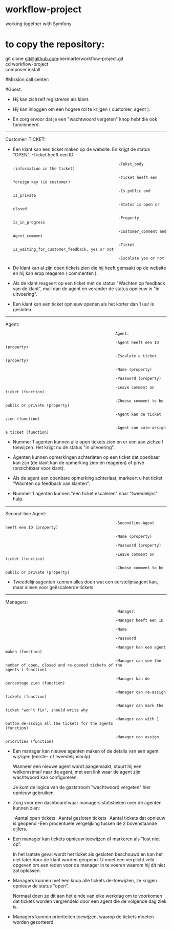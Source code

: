 # workflow-project
working together with Symfony
# to copy the repository:
git clone git@github.com:bermarte/workflow-project.git<br>
cd workflow-project<br>
composer install<br>

#Mission call center:

#Guest:

- Hij kan zichzelf registreren als klant.

- Hij kan inloggen om een hogere rol te krijgen ( customer, agent ).

- En zorg ervoor dat je een "wachtwoord vergeten" knop hebt die ook funcioneerd.


----------------------------------------------------------------------------------------

Customer:												 TICKET:


- Een klant kan een ticket maken op de website. En krijgt de status "OPEN".				-Ticket heeft een ID 

													-Tekst_body (information in the ticket)

													-Ticket heeft een foreign key (id customer)

													-Is_public and Is_private

													-Status is open or closed

													-Property Is_in_progress

													-Customer_comment and Agent_comment
				
													-Ticket is_waiting_for_customer_feedback, yes or not

													-Escalate yes or not
	


															
- De klant kan al zijn open tickets zien die hij heeft gemaakt op de website en hij kan
  erop reageren ( commenten ).

- Als de klant reageert op een ticket met de status "Wachten op feedback van de klant",
  mail dan de agent en verander de status opnieuw in "in uitvoering".

- Een klant kan een ticket opnieuw openen als het korter dan 1 uur is gesloten.


----------------------------------------------------------------------------------------

Agent:

													Agent:

													-Agent heeft een ID (property)

													-Escalate a ticket (property)

													-Name (property)

													-Password (property)

													-Leave comment on ticket (function)

													-Choose comment to be public or private	(property)

													-Agent kan de ticket zien (function)

													-Agent can auto-assign a ticket	(function)

													

													

													






- Nummer 1 agenten kunnen alle open tickets zien en er een aan zichzelf toewijzen. Het krijgt nu de status "in uitvoering".

- Agenten kunnen opmerkingen achterlaten op een ticket dat openbaar kan zijn (de klant
  kan de opmerking zien en reageren) of privé (onzichtbaar voor klant).

- Als de agent een openbare opmerking achterlaat, markeert u het ticket "Wachten op feedback van klanten".

- Nummer 1 agenten kunnen "een ticket escaleren" naar "tweedelijns" hulp.


----------------------------------------------------------------------------------------

Second-line Agent:

	

													-Secondline-Agent heeft een ID (property)

													-Name (property)

													-Password (property)

													-Leave comment on ticket (function)

													-Choose comment to be public or private (property)

													


- Tweedelijnsagenten kunnen alles doen wat een eerstelijnsagent kan, maar alleen voor
  geëscaleerde tickets.


----------------------------------------------------------------------------------------

Managers:


			
													 Manager:

													-Manager heeft een ID

													-Name

													-Password

													-Manager kan een agent maken (function)

													-Manager can see the number of open, closed and re-opened tickets of the 														 agents ( function)

													-Manager kan de percentage zien (function)

													-Manager can re-assign tickets (function)

													-Manager can mark the ticket "won't fix", should write why

													-Manager can with 1 button de-assign all the tickets for the agents 														(function)

													-Manager can assign priorities (function)



- Een manager kan nieuwe agenten maken of de details van een agent wijzigen (eerste- of
  tweedelijnshulp). 
  
  Wanneer een nieuwe agent wordt aangemaakt, stuurt hij een
  welkomstmail naar de agent, met een link waar de agent zijn wachtwoord kan
  configureren. 
  
  Je kunt de logica van de gaststroom "wachtwoord vergeten" hier opnieuw gebruiken.


- Zorg voor een dashboard waar managers statistieken over de agenten kunnen zien:

     -Aantal open tickets
     -Aantal gesloten tickets
     -Aantal tickets dat opnieuw is geopend
     -Een procentuele vergelijking tussen de 2 bovenstaande cijfers.


- Een manager kan tickets opnieuw toewijzen of markeren als "lost niet op".
  

  In het laatste geval wordt het ticket als gesloten beschouwd en kan het niet later door de klant worden geopend. 
  U moet een verplicht veld opgeven om een reden voor de manager in te voeren waarom hij dit niet zal oplossen.


- Managers kunnen met één knop alle tickets de-toewijzen, ze krijgen opnieuw de status "open". 

  Normaal doen ze dit aan het einde van elke werkdag om te voorkomen dat tickets worden vergrendeld door een agent die de volgende dag ziek is.


- Managers kunnen prioriteiten toewijzen, waarop de tickets moeten worden gesorteerd.




